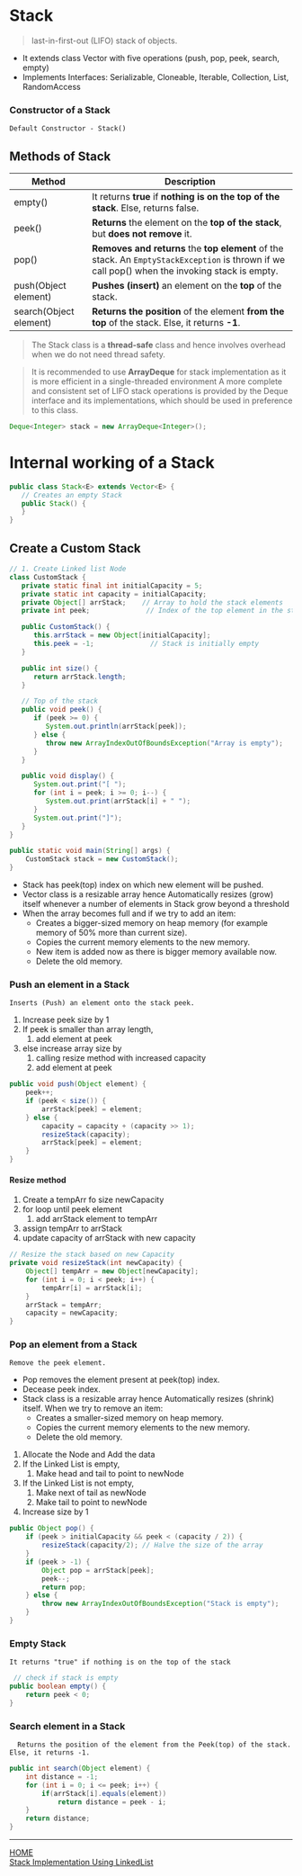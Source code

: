 # Stack    

> last-in-first-out (LIFO) stack of objects.

* It extends class Vector with five operations (push, pop, peek, search, empty)
* Implements Interfaces: Serializable, Cloneable, Iterable<E>, Collection<E>, List<E>, RandomAccess

### Constructor of a Stack
    Default Constructor - Stack()

## Methods of Stack

| **Method**             | **Description**                                                                                                                                 |
|------------------------|-------------------------------------------------------------------------------------------------------------------------------------------------|
| empty()                | It returns **true** if **nothing is on the top of the stack**. Else, returns false.                                                             |
| peek()                 | **Returns** the element on the **top of the stack**, but **does not remove** it.                                                                |
| pop()                  | **Removes and returns** the **top element** of the stack. An `EmptyStackException` is thrown if we call pop() when the invoking stack is empty. |
| push(Object element)   | **Pushes (insert)** an element on the **top** of the stack.                                                                                     |
| search(Object element) | **Returns the position** of the element **from the top** of the stack. Else, it returns **-1**.                                                 |

> The Stack class is a **thread-safe** class and hence involves overhead when we do not need thread safety. 
 
> It is recommended to use **ArrayDeque** for stack implementation as it is more efficient in a single-threaded environment
A more complete and consistent set of LIFO stack operations is provided by the Deque interface and its implementations, which should be used in preference to this class.

```java 
Deque<Integer> stack = new ArrayDeque<Integer>();
```

# Internal working of a Stack

```java
public class Stack<E> extends Vector<E> {
   // Creates an empty Stack 
   public Stack() {
   }
}
```
## Create a Custom Stack

```java
// 1. Create Linked list Node
class CustomStack {
   private static final int initialCapacity = 5;
   private static int capacity = initialCapacity;
   private Object[] arrStack;    // Array to hold the stack elements
   private int peek;              // Index of the top element in the stack

   public CustomStack() {
      this.arrStack = new Object[initialCapacity];
      this.peek = -1;              // Stack is initially empty
   }

   public int size() {
      return arrStack.length;
   }

   // Top of the stack
   public void peek() {
      if (peek >= 0) {
         System.out.println(arrStack[peek]);
      } else {
         throw new ArrayIndexOutOfBoundsException("Array is empty");
      }
   }

   public void display() {
      System.out.print("[ ");
      for (int i = peek; i >= 0; i--) {
         System.out.print(arrStack[i] + " ");
      }
      System.out.print("]");
   }
}
```
```java
public static void main(String[] args) {
    CustomStack stack = new CustomStack();
}
```
* Stack has peek(top) index on which new element will be pushed.
* Vector class is a resizable array hence Automatically resizes (grow) itself whenever a number of elements in Stack grow beyond a threshold 
* When the array becomes full and if we try to add an item:
  * Creates a bigger-sized memory on heap memory (for example memory of 50% more than current size).
  * Copies the current memory elements to the new memory.
  * New item is added now as there is bigger memory available now.
  * Delete the old memory.

### Push an element in a Stack

    Inserts (Push) an element onto the stack peek.

  1. Increase peek size by 1
  2. If peek is smaller than array length, 
     1. add element at peek
  3. else increase array size by
     1. calling resize method with increased capacity
     2. add element at peek

```java
public void push(Object element) {
    peek++;
    if (peek < size()) {
        arrStack[peek] = element;
    } else {
        capacity = capacity + (capacity >> 1);
        resizeStack(capacity);
        arrStack[peek] = element;
    }
}
```
#### Resize method
1. Create a tempArr fo size newCapacity
2. for loop until peek element
   1. add arrStack element to tempArr
3. assign tempArr to arrStack
4. update capacity of arrStack with new capacity
   
```java
// Resize the stack based on new Capacity
private void resizeStack(int newCapacity) {
    Object[] tempArr = new Object[newCapacity];
    for (int i = 0; i < peek; i++) {
        tempArr[i] = arrStack[i];
    }
    arrStack = tempArr;
    capacity = newCapacity;
}
```
### Pop an element from a Stack 
 	Remove the peek element.

* Pop removes the element present at peek(top) index. 
* Decease peek index.
* Stack class is a resizable array hence Automatically resizes (shrink) itself. When we try to remove an item:
  * Creates a smaller-sized memory on heap memory.
  * Copies the current memory elements to the new memory.
  * Delete the old memory.

1. Allocate the Node and Add the data
2. If the Linked List is empty, 
   1. Make head and tail to point to newNode 
3. If the Linked List is not empty, 
   1. Make next of tail as newNode 
   2. Make tail to point to newNode 
4. Increase size by 1

```java
public Object pop() {
    if (peek > initialCapacity && peek < (capacity / 2)) {
        resizeStack(capacity/2); // Halve the size of the array
    }
    if (peek > -1) {
        Object pop = arrStack[peek];
        peek--;
        return pop;
    } else {
        throw new ArrayIndexOutOfBoundsException("Stack is empty");
    }
}
```
### Empty Stack
    It returns "true" if nothing is on the top of the stack

```java
 // check if stack is empty
public boolean empty() {
    return peek < 0;
}
```
### Search element in a Stack 
      Returns the position of the element from the Peek(top) of the stack. Else, it returns -1.

```java
public int search(Object element) {
    int distance = -1;
    for (int i = 0; i <= peek; i++) {
        if(arrStack[i].equals(element))
            return distance = peek - i;
    }
    return distance;
}
```

---
[HOME](https://github.com/Piyushresonit/DataStructureAndAlgorithm/blob/master/README.md)<br>
[Stack Implementation Using LinkedList](stackLinkedListImpl.md)